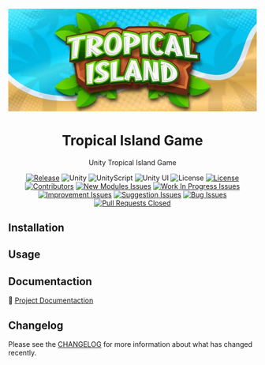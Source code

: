 <div align="center">

![Game Banner](https://raw.githubusercontent.com/DevDJpl/tropical-island-game/main/images/game-banner.png?token=GHSAT0AAAAAACIWMXVOD4PNGBBXIFI2RXMWZJFGSSA)

# Tropical Island Game
Unity Tropical Island Game

[![Release](https://img.shields.io/github/release/DevDJpl/tropical-island-game.svg)](https://github.com/DevDJpl/tropical-island-game/releases/)
![Unity](https://img.shields.io/badge/unity-000.svg?style=flat&logo=unity)
![UnityScript](https://img.shields.io/badge/unityscript-000.svg?style=flat&logo=unity)
![Unity UI](https://img.shields.io/badge/unity%20ui-000.svg?style=flat&logo=unity)
![License](https://img.shields.io/github/license/DevDJpl/tropical-island-game.svg)
[![License](https://img.shields.io/badge/license-MIT-blue.svg)](https://raw.githubusercontent.com/DevDJpl/tropical-island-game/master/LICENSE)
[![Contributors](https://img.shields.io/github/contributors/DevDJpl/tropical-island-game.svg)](https://github.com/DevDJpl/tropical-island-game/graphs/contributors)
[![New Modules Issues](https://img.shields.io/github/issues/DevDJpl/tropical-island-game/New%20Modules.svg?label=new%20modules)](https://github.com/DevDJpl/tropical-island-game/labels/New%20Modules)
[![Work In Progress Issues](https://img.shields.io/github/issues/DevDJpl/tropical-island-game/Work%20In%20Progress.svg?label=work%20in%20progress)](https://github.com/DevDJpl/tropical-island-game/labels/Work%20In%20Progress)
[![Improvement Issues](https://img.shields.io/github/issues/DevDJpl/tropical-island-game/Improvement.svg?label=improvement)](https://github.com/DevDJpl/tropical-island-game/labels/Improvement)
[![Suggestion Issues](https://img.shields.io/github/issues/DevDJpl/tropical-island-game/Suggestion.svg?label=suggestion)](https://github.com/DevDJpl/tropical-island-game/labels/Suggestion)
[![Bug Issues](https://img.shields.io/github/issues/DevDJpl/tropical-island-game/Bug.svg?label=bug)](https://github.com/DevDJpl/tropical-island-game/labels/Bug)
[![Pull Requests Closed](https://img.shields.io/github/issues-pr-closed/DevDJpl/tropical-island-game.svg)](https://github.com/DevDJpl/tropical-island-game/issues?q=is%3Apr+is%3Aclosed)

</div>

## Installation

## Usage

## Documentaction

:memo: [Project Documentaction](https://www.overleaf.com/read/vmnkdjnvndcw)

## Changelog

Please see the [CHANGELOG](CHANGELOG.md) for more information about what has changed recently.


